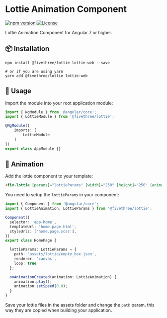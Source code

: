 # Lottie Animation Component

[![npm version](https://badge.fury.io/js/%40fivethree%2Flottie.svg)](https://www.npmjs.com/@fivethree/lottie)
[![License](https://img.shields.io/badge/License-MIT-green.svg)](https://github.com/fivethree-team/lottie/blob/master/LICENSE)

Lottie Animation Component for Angular 7 or higher.

## 📦 Installation

```console
npm install @fivethree/lottie lottie-web --save

# or if you are using yarn
yarn add @fivethree/lottie lottie-web
```

## 🔨 Usage
Import the module into your root application module:

```typescript
import { NgModule } from '@angular/core';
import { LottieModule } from '@fivethree/lottie';

@NgModule({
    imports: [
        LottieModule
    ]
})
export class AppModule {}
```

## 🦁 Animation

Add the lottie component to your template:

```html
<fiv-lottie [params]="lottieParams" [width]="250" [height]="250" (animationCreated)=onAnimationCreated($event)></fiv-lottie>
```

You need to setup the `lottieParams` in your component:

```typescript
import { Component } from '@angular/core';
import { LottieAnimation, LottieParams } from '@fivethree/lottie';

Component({
  selector: 'app-home',
  templateUrl: 'home.page.html',
  styleUrls: ['home.page.scss'],
})
export class HomePage {

  lottieParams: LottieParams = {
    path: 'assets/lottie/empty_box.json',
    renderer: 'canvas',
    loop: true
  };

  onAnimationCreated(animation: LottieAnimation) {
    animation.play();
    animation.setSpeed(0.8);
  }
}
```

Save your lottie files in the assets folder and change the `path` param, this way they are copied when building your application.
